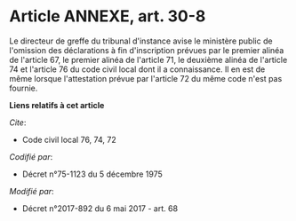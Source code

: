 # Article ANNEXE, art. 30-8

Le directeur de greffe du tribunal d'instance avise le ministère public de l'omission des déclarations à fin d'inscription
prévues par le premier alinéa de l'article 67, le premier alinéa de l'article 71, le deuxième alinéa de l'article 74 et
l'article 76 du code civil local dont il a connaissance. Il en est de même lorsque l'attestation prévue par l'article 72 du
même code n'est pas fournie.

**Liens relatifs à cet article**

_Cite_:

  - Code civil local 76, 74, 72

_Codifié par_:

  - Décret n°75-1123 du 5 décembre 1975

_Modifié par_:

  - Décret n°2017-892 du 6 mai 2017 - art. 68

